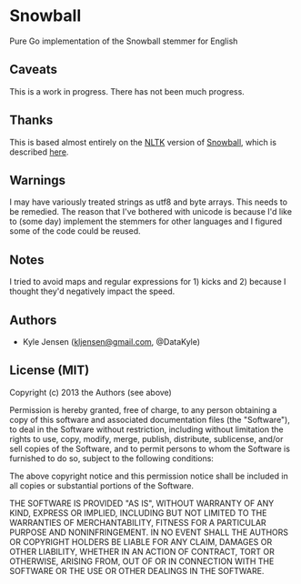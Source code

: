 Snowball
========

Pure Go implementation of the Snowball stemmer for English

## Caveats

This is a work in progress.  There has not been much progress.

## Thanks

This is based almost entirely on the [NLTK](http://nltk.org/)
version of
[Snowball](https://raw.github.com/nltk/nltk/master/nltk/stem/snowball.py),
which is described [here](http://snowball.tartarus.org/algorithms/english/stemmer.html).

## Warnings

I may have variously treated strings as utf8 and byte arrays.  This needs
to be remedied.  The reason that I've bothered with unicode is because
I'd like to (some day) implement the stemmers for other languages and 
I figured some of the code could be reused.

## Notes

I tried to avoid maps and regular expressions for 1) kicks and 2) because
I thought they'd negatively impact the speed.

## Authors

* Kyle Jensen (kljensen@gmail.com, @DataKyle)

## License (MIT)

Copyright (c) 2013 the Authors (see above)

Permission is hereby granted, free of charge, to any person obtaining
a copy of this software and associated documentation files (the
"Software"), to deal in the Software without restriction, including
without limitation the rights to use, copy, modify, merge, publish,
distribute, sublicense, and/or sell copies of the Software, and to
permit persons to whom the Software is furnished to do so, subject to
the following conditions:

The above copyright notice and this permission notice shall be
included in all copies or substantial portions of the Software.

THE SOFTWARE IS PROVIDED "AS IS", WITHOUT WARRANTY OF ANY KIND,
EXPRESS OR IMPLIED, INCLUDING BUT NOT LIMITED TO THE WARRANTIES OF
MERCHANTABILITY, FITNESS FOR A PARTICULAR PURPOSE AND NONINFRINGEMENT.
IN NO EVENT SHALL THE AUTHORS OR COPYRIGHT HOLDERS BE LIABLE FOR ANY
CLAIM, DAMAGES OR OTHER LIABILITY, WHETHER IN AN ACTION OF CONTRACT,
TORT OR OTHERWISE, ARISING FROM, OUT OF OR IN CONNECTION WITH THE
SOFTWARE OR THE USE OR OTHER DEALINGS IN THE SOFTWARE.